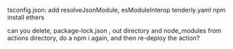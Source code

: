 tsconfig.json: add resolveJsonModule, esModuleInterop
tenderly.yaml
npm install ethers

can you delete, package-lock.json , out directory and node_modules from actions directory, do a npm i again, and then re-deploy the action?

